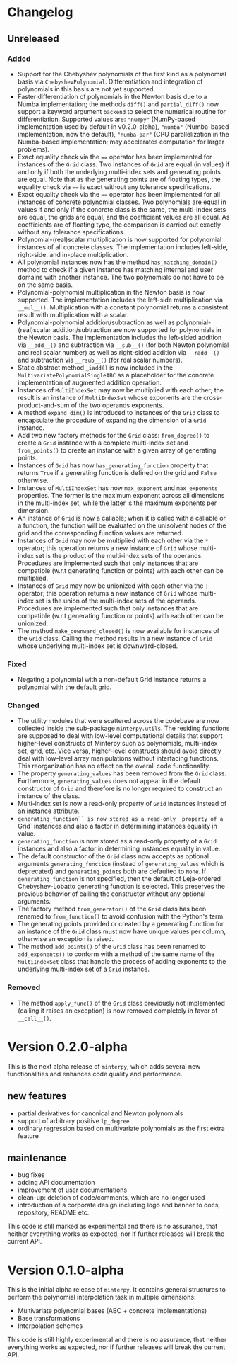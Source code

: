 # Changelog

## Unreleased

### Added

- Support for the Chebyshev polynomials of the first kind as a polynomial basis
  via `ChebyshevPolynomial`. Differentiation and integration of polynomials in
  this basis are not yet supported.
- Faster differentiation of polynomials in the Newton basis due to a Numba 
  implementation; the methods `diff()` and `partial_diff()` now support
  a keyword argument `backend` to select the numerical routine for
  differentiation. Supported values are: `"numpy"` (NumPy-based implementation
  used by default in v0.2.0-alpha), `"numba"` (Numba-based implementation,
  now the default), `"numba-par"` (CPU parallelization in the Numba-based
  implementation; may accelerates computation for larger problems).
- Exact equality check via the `==` operator has been implemented for instances
  of the `Grid` class. Two instances of `Grid` are equal (in values) if and
  only if both the underlying multi-index sets and generating points are
  equal. Note that as the generating points are of floating types, the equality
  check via `==` is exact without any tolerance specifications.
- Exact equality check via the `==` operator has been implemented for all
  instances of concrete polynomial classes. Two polynomials are equal in values
  if and only if the concrete class is the same, the multi-index sets are
  equal, the grids are equal, and the coefficient values are all equal.
  As coefficients are of floating type, the comparison is carried out exactly
  without any tolerance specifications.
- Polynomial-(real)scalar multiplication is now supported for polynomial
  instances of all concrete classes. The implementation includes left-side,
  right-side, and in-place multiplication.
- All polynomial instances now has the method `has_matching_domain()` method
  to check if a given instance has matching internal and user domains with
  another instance. The two polynomials do not have to be on the same basis.
- Polynomial-polynomial multiplication in the Newton basis is now supported.
  The implementation includes the left-side multiplication via `__mul__()`.
  Multiplication with a constant polynomial returns a consistent result with
  multiplication with a scalar.
- Polynomial-polynomial addition/subtraction as well as polynomial-(real)scalar
  addition/subtraction are now supported for polynomials in the Newton basis.
  The implementation includes the left-sided addition via `__add__()` and
  subtraction via `__sub__()` (for both Newton polynomial and real scalar 
  number) as well as right-sided addition via `__radd__()` and subtraction via 
  `__rsub__()` (for real scalar numbers).
- Static abstract method `_iadd()` is now included in the
  `MultivariatePolynomialSingleABC` as a placeholder for the concrete
  implementation of augmented addition operation.
- Instances of `MultiIndexSet` may now be multiplied with each other;
  the result is an instance of `MultiIndexSet` whose exponents are
  the cross-product-and-sum of the two operands exponents.
- A method `expand_dim()` is introduced to instances  of the `Grid` class
  to encapsulate the procedure of expanding the dimension of a `Grid` instance.
- Add two new factory methods for the `Grid` class: `from_degree()` to
  create a `Grid` instance with a complete multi-index set and `from_points()`
  to create an instance with a given array of generating points.
- Instances of `Grid` has now `has_generating_function` property that returns
  `True` if a generating function is defined on the grid and `False` otherwise.
- Instances of `MultiIndexSet` has now `max_exponent` and `max_exponents`
  properties. The former is the maximum exponent across all dimensions in the
  multi-index set, while the latter is the maximum exponents per dimension.
- An instance of `Grid` is now a callable; when it is called with a callable
  or a function, the function will be evaluated on the unisolvent nodes of the
  grid and the corresponding function values are returned.
- Instances of `Grid` may now be multiplied with each other via the `*`
  operator; this operation returns a new instance of `Grid` whose multi-index
  set is the product of the multi-index sets of the operands. Procedures are
  implemented such that only instances that are compatible (w.r.t generating
  function or points) with each other can be multiplied.
- Instances of `Grid` may now be unionized with each other via the `|`
  operator; this operation returns a new instance of `Grid` whose multi-index
  set is the union of the multi-index sets of the operands. Procedures are
  implemented such that only instances that are compatible (w.r.t generating
  function or points) with each other can be unionized.
- The method `make_downward_closed()` is now available for instances of
  the `Grid` class. Calling the method results in a new instance of `Grid`
  whose underlying multi-index set is downward-closed.

### Fixed

- Negating a polynomial with a non-default Grid instance returns a polynomial
  with the default grid.

### Changed

- The utility modules that were scattered across the codebase are now
  collected inside the sub-package `minterpy.utils`. The residing functions
  are supposed to deal with low-level computational details that support
  higher-level constructs of Minterpy such as polynomials, multi-index set,
  grid, etc. Vice versa, higher-level constructs should avoid directly
  deal with low-level array manipulations without interfacing functions.
  This reorganization has no effect on the overall code functionality.
- The property `generating_values` has been removed from the `Grid` class.
  Furthermore, `generating_values` does not appear in the default constructor
  of `Grid` and therefore is no longer required to construct an instance of
  the class.
- Multi-index set is now a read-only property of `Grid` instances instead
  of an instance attribute.
- `generating_function`` is now stored as a read-only  property of a `Grid`
  instances and also a factor in determining instances equality in value.
- `generating_function` is now stored as a read-only property of a `Grid`
  instances and also a factor in determining instances equality in value.
- The default constructor of the `Grid` class now accepts as optional arguments
  `generating_function` (instead of `generating_values` which is deprecated)
  and `generating_points` both are defaulted to `None`.
  If `generating_function` is not specified, then the default of Leja-ordered
  Chebyshev-Lobatto generating function is selected. This preserves the 
  previous behavior of calling the constructor without any optional arguments.
- The factory method `from_generator()` of the `Grid` class has been renamed
  to `from_function()` to avoid confusion with the Python's term.
- The generating points provided or created by a generating function for
  an instance of the `Grid` class must now have unique values per column,
  otherwise an exception is raised.
- The method `add_points()` of the `Grid` class has been renamed to
  `add_exponents()` to conform with a method of the same name of the
  `MultiIndexSet` class that handle the process of adding exponents
  to the underlying multi-index set of a `Grid` instance.

### Removed

- The method `apply_func()` of the `Grid` class previously not implemented
  (calling it raises an exception) is now removed completely
  in favor of `__call__()`.

# Version 0.2.0-alpha
This is the next alpha release of `minterpy`, which adds several
new functionalities and enhances code quality and performance.

## new features

- partial derivatives for canonical and Newton polynomials
- support of arbitrary positive `lp_degree` 
- ordinary regression based on multivariate polynomials
  as the first extra feature

## maintenance

- bug fixes
- adding API documentation
- improvement of user documentations
- clean-up: deletion of code/comments, which are no longer used
- introduction of a corporate design including logo and banner to docs, 
  repository, README etc.

This code is still marked as experimental and there is no assurance,
that neither everything works as expected,
nor if further releases will break the current API.


# Version 0.1.0-alpha

This is the initial alpha release of `minterpy`.
It contains general structures to perform the polynomial interpolation task
in multiple dimensions:
 
- Multivariate polynomial bases (ABC + concrete implementations)
- Base transformations
- Interpolation schemes

This code is still highly experimental and there is no assurance,
that neither everything works as expected,
nor if further releases will break the current API.
